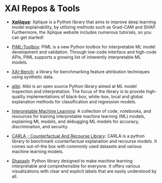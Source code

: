 # XAI Repos & Tools
 
* [𝗫𝗽𝗹𝗶𝗾𝘂𝗲](https://deel-ai.github.io/xplique/): Xplique is a Python library that aims to improve deep learning model explainability, by utilizing methods such as Grad-CAM and SHAP. Furthermore, the Xplique website includes numerous tutorials, so you can get started!

* [ PiML-Toolbox](https://github.com/SelfExplainML/PiML-Toolbox): PiML is a new Python toolbox for interpretable ML model development and validation. Through low-code interface and high-code APIs, PiML supports a growing list of inherently interpretable ML models.

* [XAI-Bench](https://github.com/abacusai/xai-bench): a library for benchmarking feature attribution techniques using synthetic data.

* [alibi](https://github.com/Explainable-ML/alibi): Alibi is an open source Python library aimed at ML model inspection and interpretation. The focus of the library is to provide high-quality implementations of black-box, white-box, local and global explanation methods for classification and regression models.

* [Interpretable Machine Learning](https://github.com/Explainable-ML/interpretable-ml): A collection of code, notebooks, and resources for training interpretable machine learning (ML) models, explaining ML models, and debugging ML models for accuracy, discrimination, and security.

* [CARLA - Counterfactual And Recourse Library](https://github.com/carla-recourse/CARLA): CARLA is a python library to benchmark counterfactual explanation and recourse models. It comes out-of-the box with commonly used datasets and various machine learning models.

* [Shapash](https://github.com/MAIF/shapash): Python library designed to make machine learning interpretable and comprehensible for everyone. It offers various visualizations with clear and explicit labels that are easily understood by all.